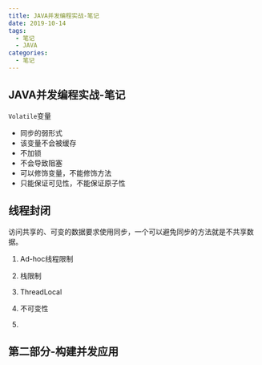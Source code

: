 ```yaml
---
title: JAVA并发编程实战-笔记
date: 2019-10-14
tags:
  - 笔记
  - JAVA
categories:
  - 笔记
---
```


## JAVA并发编程实战-笔记

`Volatile`变量

* 同步的弱形式
* 该变量不会被缓存
* 不加锁
* 不会导致阻塞
* 可以修饰变量，不能修饰方法
* 只能保证可见性，不能保证原子性

## 线程封闭

访问共享的、可变的数据要求使用同步，一个可以避免同步的方法就是不共享数据。

1. Ad-hoc线程限制
2. 栈限制
3. ThreadLocal
4. 不可变性

5.

## 第二部分-构建并发应用
